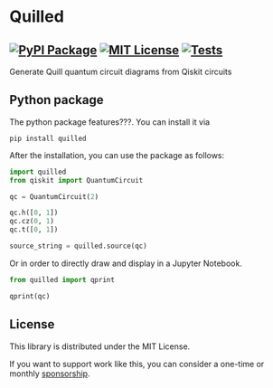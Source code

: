 
# Quilled



[![PyPI Package](https://img.shields.io/pypi/v/quilled)](https://pypi.org/project/quilled/)
[![MIT License](https://img.shields.io/badge/license-MIT-blue)](https://github.com/Mc-Zen/quilled/blob/main/LICENSE)
[![Tests](https://github.com/Mc-Zen/quilled/actions/workflows/run-tests.yml/badge.svg)](https://github.com/Mc-Zen/quilled/actions/workflows/run-tests.yml)
---


Generate Quill quantum circuit diagrams from Qiskit circuits

## Python package

The python package features???. You can install it via
```
pip install quilled
```

After the installation, you can use the package as follows:
```py
import quilled
from qiskit import QuantumCircuit

qc = QuantumCircuit(2)

qc.h([0, 1])
qc.cz(0, 1)
qc.t([0, 1])

source_string = quilled.source(qc)
```

Or in order to directly draw and display in a Jupyter Notebook. 
```py
from quilled import qprint

qprint(qc)
```


## License

This library is distributed under the MIT License.

If you want to support work like this, you can consider a one-time or monthly [sponsorship](https://github.com/sponsors/Mc-Zen). 
